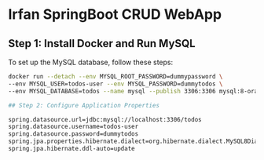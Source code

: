 # Irfan SpringBoot CRUD WebApp

## Step 1: Install Docker and Run MySQL

To set up the MySQL database, follow these steps:

```bash
docker run --detach --env MYSQL_ROOT_PASSWORD=dummypassword \
--env MYSQL_USER=todos-user --env MYSQL_PASSWORD=dummytodos \
--env MYSQL_DATABASE=todos --name mysql --publish 3306:3306 mysql:8-oracle

## Step 2: Configure Application Properties

spring.datasource.url=jdbc:mysql://localhost:3306/todos
spring.datasource.username=todos-user
spring.datasource.password=dummytodos
spring.jpa.properties.hibernate.dialect=org.hibernate.dialect.MySQL8Dialect
spring.jpa.hibernate.ddl-auto=update

